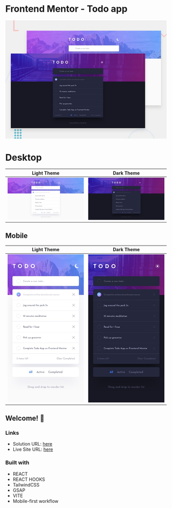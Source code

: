 # Frontend Mentor - Todo app

![Design preview for the Todo app coding challenge](./public/design/desktop-preview.jpg)

# Desktop

Light Theme | Dark Theme
--- | ---
![Design preview for mobile light](./public/design/desktop-design-light.jpg) | ![Design preview for mobile dark](./public/design/desktop-design-dark.jpg)

## Mobile

Light Theme | Dark Theme
--- | ---
![Design preview for mobile light](./public/design/mobile-design-light.jpg) | ![Design preview for mobile dark](./public/design/mobile-design-dark.jpg)

## Welcome! 👋


### Links

-   Solution URL: [here](https://www.frontendmentor.io/solutions/todo-app-v2-react-vite-tailwind-drag-n-touch-U5Gl-d7LlS)
-   Live Site URL: [here](https://todo-app-n6ak-git-feature-touchdrop-minibrusp.vercel.app/)

### Built with

-   REACT 
-   REACT HOOKS
-   TailwindCSS
-   GSAP
-   VITE
-   Mobile-first workflow
